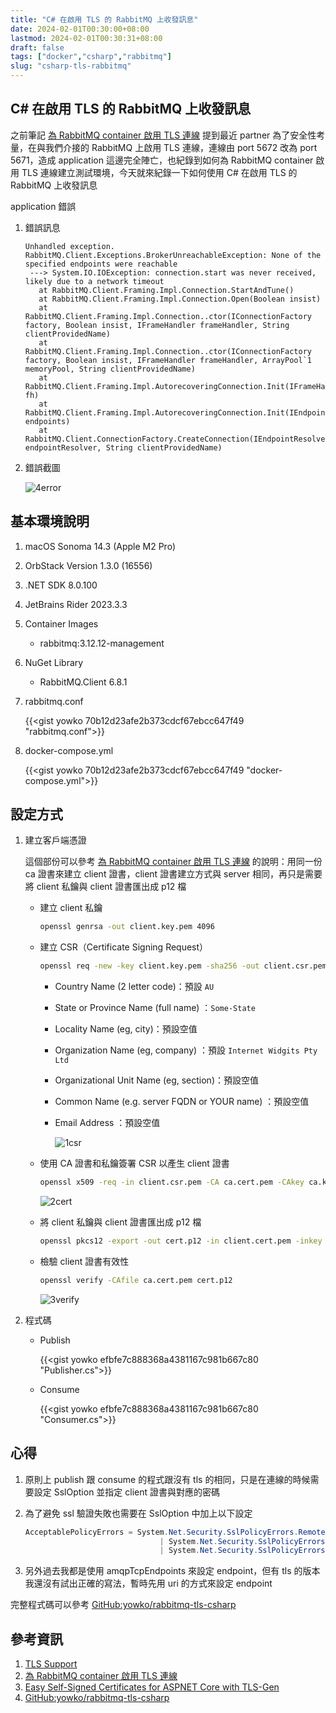 ```yaml
---
title: "C# 在啟用 TLS 的 RabbitMQ 上收發訊息"
date: 2024-02-01T00:30:00+08:00
lastmod: 2024-02-01T00:30:31+08:00
draft: false
tags: ["docker","csharp","rabbitmq"]
slug: "csharp-tls-rabbitmq"
---
```


## C# 在啟用 TLS 的 RabbitMQ 上收發訊息

之前筆記 [為 RabbitMQ container 啟用 TLS 連線](/rabbitmq-tls) 提到最近 partner 為了安全性考量，在與我們介接的 RabbitMQ 上啟用 TLS 連線，連線由 port 5672 改為 port 5671，造成 application 這邊完全陣亡，也紀錄到如何為 RabbitMQ container 啟用 TLS 連線建立測試環境，今天就來紀錄一下如何使用 C# 在啟用 TLS 的 RabbitMQ 上收發訊息

application 錯誤

1. 錯誤訊息

    ```log
    Unhandled exception. RabbitMQ.Client.Exceptions.BrokerUnreachableException: None of the specified endpoints were reachable
     ---> System.IO.IOException: connection.start was never received, likely due to a network timeout
       at RabbitMQ.Client.Framing.Impl.Connection.StartAndTune()
       at RabbitMQ.Client.Framing.Impl.Connection.Open(Boolean insist)
       at RabbitMQ.Client.Framing.Impl.Connection..ctor(IConnectionFactory factory, Boolean insist, IFrameHandler frameHandler, String clientProvidedName)
       at RabbitMQ.Client.Framing.Impl.Connection..ctor(IConnectionFactory factory, Boolean insist, IFrameHandler frameHandler, ArrayPool`1 memoryPool, String clientProvidedName)
       at RabbitMQ.Client.Framing.Impl.AutorecoveringConnection.Init(IFrameHandler fh)
       at RabbitMQ.Client.Framing.Impl.AutorecoveringConnection.Init(IEndpointResolver endpoints)
       at RabbitMQ.Client.ConnectionFactory.CreateConnection(IEndpointResolver endpointResolver, String clientProvidedName)
    ```

2. 錯誤截圖

    ![4error](https://github.com/yowko/picsbed/assets/3851540/8e56df89-f02f-49d8-94df-5e139686cbc7)

## 基本環境說明

1. macOS Sonoma 14.3 (Apple M2 Pro)
2. OrbStack Version 1.3.0 (16556)
3. .NET SDK 8.0.100
4. JetBrains Rider 2023.3.3
5. Container Images

    - rabbitmq:3.12.12-management

6. NuGet Library

    - RabbitMQ.Client 6.8.1

7. rabbitmq.conf

    {{<gist yowko 70b12d23afe2b373cdcf67ebcc647f49 "rabbitmq.conf">}}

8. docker-compose.yml

    {{<gist yowko 70b12d23afe2b373cdcf67ebcc647f49 "docker-compose.yml">}}

## 設定方式

1. 建立客戶端憑證

    這個部份可以參考 [為 RabbitMQ container 啟用 TLS 連線](/rabbitmq-tls) 的說明：用同一份 ca 證書來建立 client 證書，client 證書建立方式與 server 相同，再只是需要將 client 私鑰與 client 證書匯出成 p12 檔

    - 建立 client 私鑰

        ```bash
        openssl genrsa -out client.key.pem 4096
        ```

    - 建立 CSR（Certificate Signing Request）

        ```bash
        openssl req -new -key client.key.pem -sha256 -out client.csr.pem
        ```

        - Country Name (2 letter code)：預設 `AU`
        - State or Province Name (full name) ：`Some-State`
        - Locality Name (eg, city)：預設空值
        - Organization Name (eg, company) ：預設 `Internet Widgits Pty Ltd`
        - Organizational Unit Name (eg, section)：預設空值
        - Common Name (e.g. server FQDN or YOUR name) ：預設空值
        - Email Address ：預設空值

            ![1csr](https://github.com/yowko/picsbed/assets/3851540/de68662c-e130-40d1-b78c-8e11b89883ff)

    - 使用 CA 證書和私鑰簽署 CSR 以產生 client 證書

        ```bash
        openssl x509 -req -in client.csr.pem -CA ca.cert.pem -CAkey ca.key.pem -sha256 -days 365 -out client.cert.pem
        ```

        ![2cert](https://github.com/yowko/picsbed/assets/3851540/efe36978-8a57-4d67-967b-36d0ca88f62e)

    - 將 client 私鑰與 client 證書匯出成 p12 檔

        ```bash
        openssl pkcs12 -export -out cert.p12 -in client.cert.pem -inkey client.key.pem -passin pass:pass.123 -passout pass:pass.123
        ```

    - 檢驗 client 證書有效性

        ```bash
        openssl verify -CAfile ca.cert.pem cert.p12
        ```

        ![3verify](https://github.com/yowko/picsbed/assets/3851540/34441088-51ce-4954-830f-924c4dcac29c)

2. 程式碼

    - Publish

        {{<gist yowko efbfe7c888368a4381167c981b667c80 "Publisher.cs">}}

    - Consume

        {{<gist yowko efbfe7c888368a4381167c981b667c80 "Consumer.cs">}}

## 心得

1. 原則上 publish 跟 consume 的程式跟沒有 tls 的相同，只是在連線的時候需要設定 SslOption 並指定 client 證書與對應的密碼
2. 為了避免 ssl 驗證失敗也需要在 SslOption 中加上以下設定

    ```cs
    AcceptablePolicyErrors = System.Net.Security.SslPolicyErrors.RemoteCertificateChainErrors
                                  | System.Net.Security.SslPolicyErrors.RemoteCertificateNameMismatch
                                  | System.Net.Security.SslPolicyErrors.RemoteCertificateNotAvailable
    ```

3. 另外過去我都是使用 amqpTcpEndpoints 來設定 endpoint，但有 tls 的版本我還沒有試出正確的寫法，暫時先用 uri 的方式來設定 endpoint

完整程式碼可以參考 [GitHub:yowko/rabbitmq-tls-csharp](https://github.com/yowko/RabbitMqTLSTester)

## 參考資訊

1. [TLS Support](https://www.rabbitmq.com/ssl.html)
2. [為 RabbitMQ container 啟用 TLS 連線](/rabbitmq-tls)
3. [Easy Self-Signed Certificates for ASPNET Core with TLS-Gen](https://gian-lorenzetto.medium.com/easy-self-signed-certificates-for-aspnet-core-with-tls-gen-d637a17a751a)
4. [GitHub:yowko/rabbitmq-tls-csharp](https://github.com/yowko/RabbitMqTLSTester)
